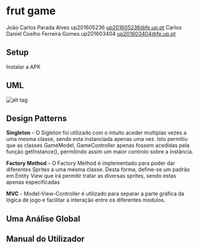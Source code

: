 # frut game

João Carlos Parada Alves up201605236 up201605236@fe.up.pt
Carlos Daniel Coelho Ferreira Gomes up201603404 up201603404@fe.up.pt

## Setup 
Instalar a APK

## UML

![alt tag](https://github.com/DanielGanso/LPOO1718_T3_G10/edit/finalRealese/-UML-/UMLdiagram.png "UML")

## Design Patterns


**Singleton** – O Sigleton foi utilizado com o intuito aceder multiplas vezes a uma mesma classe, sendo esta instanciada apenas uma vez. Isto permitiu que as classes GameModel, GameController apenas fossem acedidas pela função getInstance(), permitindo assim um maior controlo sobre a instância.


**Factory Method** – O Factory Method é implementado para poder dar diferentes Sprites a uma mesma classe. Desta forma, define-se um padrão em Entity View que irá permitir tratar as diversas sprites, sendo estas apenas especificadas 

**MVC** - Model-View-Controller é utilizado para separar a parte gráfica da lógica de jogo e facilitar a interação entre os diferentes modulos.



## Uma Análise Global



## Manual do Utilizador
